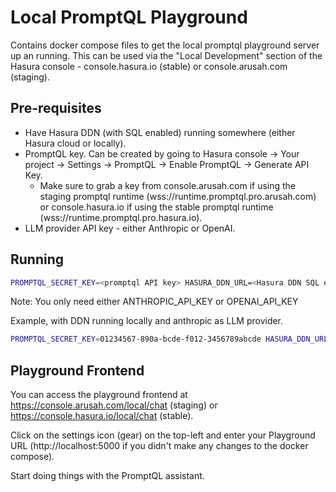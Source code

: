 # Local PromptQL Playground

Contains docker compose files to get the local promptql playground server up an running.
This can be used via the "Local Development" section of the Hasura console - console.hasura.io (stable) or console.arusah.com (staging).

## Pre-requisites

- Have Hasura DDN (with SQL enabled) running somewhere (either Hasura cloud or locally).
- PromptQL key. Can be created by going to Hasura console -> Your project -> Settings -> PromptQL -> Enable PromptQL -> Generate API Key.
  - Make sure to grab a key from console.arusah.com if using the staging promptql runtime (wss://runtime.promptql.pro.arusah.com) or console.hasura.io if using the stable promptql runtime (wss://runtime.promptql.pro.hasura.io).
- LLM provider API key - either Anthropic or OpenAI.

## Running

```bash
PROMPTQL_SECRET_KEY=<promptql API key> HASURA_DDN_URL=<Hasura DDN SQL endpoint URL> LLM='<anthropic or openai>' ANTHROPIC_API_KEY=<anthropic API key> OPENAI_API_KEY=<openai api key> docker-compose -f staging.compose.yaml up
```
Note: You only need either ANTHROPIC_API_KEY or OPENAI_API_KEY

Example, with DDN running locally and anthropic as LLM provider.
```bash
PROMPTQL_SECRET_KEY=01234567-890a-bcde-f012-3456789abcde HASURA_DDN_URL=http://host.docker.internal:3080/v1/sql LLM=anthropic ANTHROPIC_API_KEY=sk-ant-api03-... docker-compose -f staging.compose.yaml up
```

## Playground Frontend

You can access the playground frontend at https://console.arusah.com/local/chat (staging) or https://console.hasura.io/local/chat (stable).

Click on the settings icon (gear) on the top-left and enter your Playground URL (http://localhost:5000 if you didn't make any changes to the docker compose).

Start doing things with the PromptQL assistant.